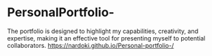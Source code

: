 # PersonalPortfolio-
 The portfolio is designed to highlight my capabilities, creativity, and expertise, making it an effective tool for presenting myself to potential collaborators.
https://nardoki.github.io/Personal-portfolio-/
